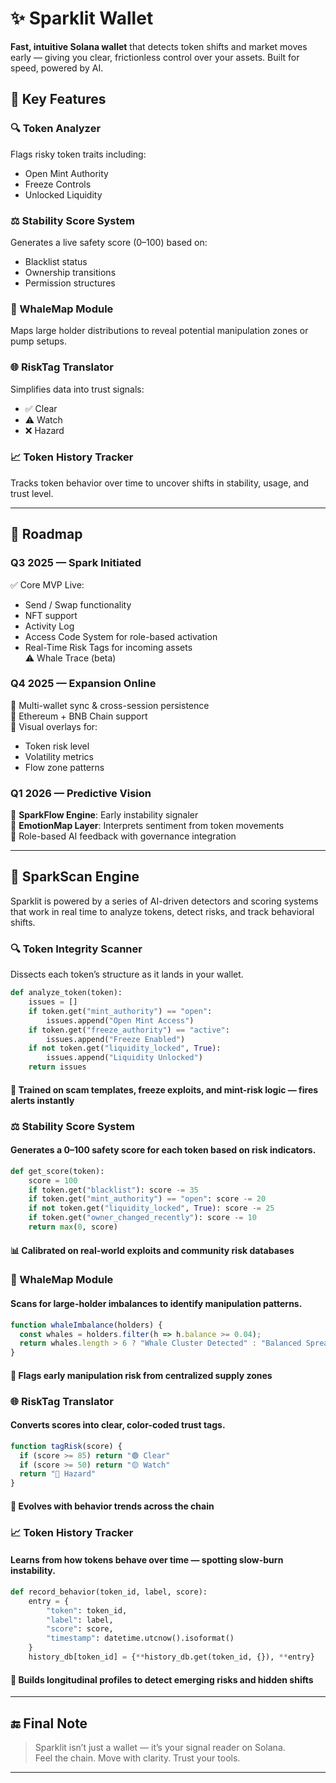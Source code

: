 # ✨ Sparklit Wallet

**Fast, intuitive Solana wallet** that detects token shifts and market moves early — giving you clear, frictionless control over your assets. Built for speed, powered by AI.

## 🔑 Key Features

### 🔍 Token Analyzer  
Flags risky token traits including:
- Open Mint Authority  
- Freeze Controls  
- Unlocked Liquidity  

### ⚖️ Stability Score System  
Generates a live safety score (0–100) based on:
- Blacklist status  
- Ownership transitions  
- Permission structures  

### 🐋 WhaleMap Module  
Maps large holder distributions to reveal potential manipulation zones or pump setups.

### 🌐 RiskTag Translator  
Simplifies data into trust signals:
- ✅ Clear  
- ⚠️ Watch  
- ❌ Hazard  

### 📈 Token History Tracker  
Tracks token behavior over time to uncover shifts in stability, usage, and trust level.

---
## 🧱 Roadmap

### Q3 2025 — Spark Initiated  
✅ Core MVP Live:
- Send / Swap functionality  
- NFT support  
- Activity Log  
- Access Code System for role-based activation  
- Real-Time Risk Tags for incoming assets  
⚠️ Whale Trace (beta)

### Q4 2025 — Expansion Online  
🔹 Multi-wallet sync & cross-session persistence  
🔹 Ethereum + BNB Chain support  
🔹 Visual overlays for:
- Token risk level  
- Volatility metrics  
- Flow zone patterns  

### Q1 2026 — Predictive Vision  
🔹 **SparkFlow Engine**: Early instability signaler  
🔹 **EmotionMap Layer**: Interprets sentiment from token movements  
🔹 Role-based AI feedback with governance integration  

---
## 🧪 SparkScan Engine

Sparklit is powered by a series of AI-driven detectors and scoring systems that work in real time to analyze tokens, detect risks, and track behavioral shifts.

### 🔍 Token Integrity Scanner  
Dissects each token’s structure as it lands in your wallet.

```python
def analyze_token(token):
    issues = []
    if token.get("mint_authority") == "open":
        issues.append("Open Mint Access")
    if token.get("freeze_authority") == "active":
        issues.append("Freeze Enabled")
    if not token.get("liquidity_locked", True):
        issues.append("Liquidity Unlocked")
    return issues
```
#### 🧠 Trained on scam templates, freeze exploits, and mint-risk logic — fires alerts instantly

### ⚖️ Stability Score System
#### Generates a 0–100 safety score for each token based on risk indicators.

```python
def get_score(token):
    score = 100
    if token.get("blacklist"): score -= 35
    if token.get("mint_authority") == "open": score -= 20
    if not token.get("liquidity_locked", True): score -= 25
    if token.get("owner_changed_recently"): score -= 10
    return max(0, score)
```
#### 📊 Calibrated on real-world exploits and community risk databases

### 🐋 WhaleMap Module
#### Scans for large-holder imbalances to identify manipulation patterns.

```javascript
function whaleImbalance(holders) {
  const whales = holders.filter(h => h.balance >= 0.04);
  return whales.length > 6 ? "Whale Cluster Detected" : "Balanced Spread";
}
```
#### 🧭 Flags early manipulation risk from centralized supply zones

### 🌐 RiskTag Translator
#### Converts scores into clear, color-coded trust tags.

```javascript
function tagRisk(score) {
  if (score >= 85) return "🟢 Clear"
  if (score >= 50) return "🟡 Watch"
  return "🔴 Hazard"
}
```
#### 🌱 Evolves with behavior trends across the chain

### 📈 Token History Tracker
#### Learns from how tokens behave over time — spotting slow-burn instability.

```python
def record_behavior(token_id, label, score):
    entry = {
        "token": token_id,
        "label": label,
        "score": score,
        "timestamp": datetime.utcnow().isoformat()
    }
    history_db[token_id] = {**history_db.get(token_id, {}), **entry}
```
#### 📂 Builds longitudinal profiles to detect emerging risks and hidden shifts

---

## 🔚 Final Note

> Sparklit isn’t just a wallet — it’s your signal reader on Solana.  
> Feel the chain. Move with clarity. Trust your tools.

---
